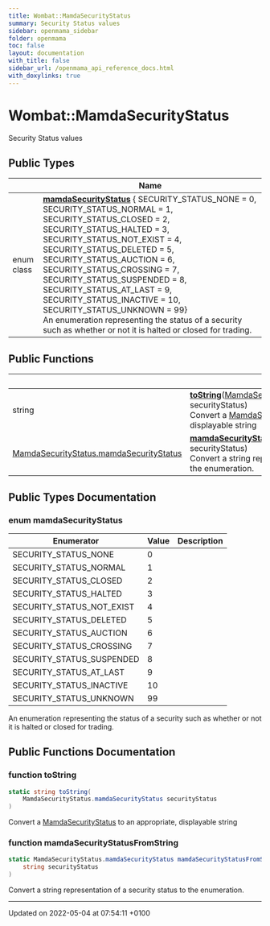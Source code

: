```yaml
---
title: Wombat::MamdaSecurityStatus
summary: Security Status values 
sidebar: openmama_sidebar
folder: openmama
toc: false
layout: documentation
with_title: false
sidebar_url: /openmama_api_reference_docs.html
with_doxylinks: true
---
```


# Wombat::MamdaSecurityStatus



Security Status values 

## Public Types

|                | Name           |
| -------------- | -------------- |
| enum class| **[mamdaSecurityStatus](classWombat_1_1MamdaSecurityStatus.html#enum-mamdasecuritystatus)** { SECURITY_STATUS_NONE = 0, SECURITY_STATUS_NORMAL = 1, SECURITY_STATUS_CLOSED = 2, SECURITY_STATUS_HALTED = 3, SECURITY_STATUS_NOT_EXIST = 4, SECURITY_STATUS_DELETED = 5, SECURITY_STATUS_AUCTION = 6, SECURITY_STATUS_CROSSING = 7, SECURITY_STATUS_SUSPENDED = 8, SECURITY_STATUS_AT_LAST = 9, SECURITY_STATUS_INACTIVE = 10, SECURITY_STATUS_UNKNOWN = 99}<br>An enumeration representing the status of a security such as whether or not it is halted or closed for trading.  |

## Public Functions

|                | Name           |
| -------------- | -------------- |
| string | **[toString](classWombat_1_1MamdaSecurityStatus.html#function-tostring)**([MamdaSecurityStatus.mamdaSecurityStatus](classWombat_1_1MamdaSecurityStatus.html#enum-mamdasecuritystatus) securityStatus)<br>Convert a [MamdaSecurityStatus](classWombat_1_1MamdaSecurityStatus.html) to an appropriate, displayable string  |
| [MamdaSecurityStatus.mamdaSecurityStatus](classWombat_1_1MamdaSecurityStatus.html#enum-mamdasecuritystatus) | **[mamdaSecurityStatusFromString](classWombat_1_1MamdaSecurityStatus.html#function-mamdasecuritystatusfromstring)**(string securityStatus)<br>Convert a string representation of a security status to the enumeration.  |

## Public Types Documentation

### enum mamdaSecurityStatus

| Enumerator | Value | Description |
| ---------- | ----- | ----------- |
| SECURITY_STATUS_NONE | 0|   |
| SECURITY_STATUS_NORMAL | 1|   |
| SECURITY_STATUS_CLOSED | 2|   |
| SECURITY_STATUS_HALTED | 3|   |
| SECURITY_STATUS_NOT_EXIST | 4|   |
| SECURITY_STATUS_DELETED | 5|   |
| SECURITY_STATUS_AUCTION | 6|   |
| SECURITY_STATUS_CROSSING | 7|   |
| SECURITY_STATUS_SUSPENDED | 8|   |
| SECURITY_STATUS_AT_LAST | 9|   |
| SECURITY_STATUS_INACTIVE | 10|   |
| SECURITY_STATUS_UNKNOWN | 99|   |



An enumeration representing the status of a security such as whether or not it is halted or closed for trading. 

## Public Functions Documentation

### function toString

```csharp
static string toString(
    MamdaSecurityStatus.mamdaSecurityStatus securityStatus
)
```

Convert a [MamdaSecurityStatus](classWombat_1_1MamdaSecurityStatus.html) to an appropriate, displayable string 

### function mamdaSecurityStatusFromString

```csharp
static MamdaSecurityStatus.mamdaSecurityStatus mamdaSecurityStatusFromString(
    string securityStatus
)
```

Convert a string representation of a security status to the enumeration. 

-------------------------------

Updated on 2022-05-04 at 07:54:11 +0100